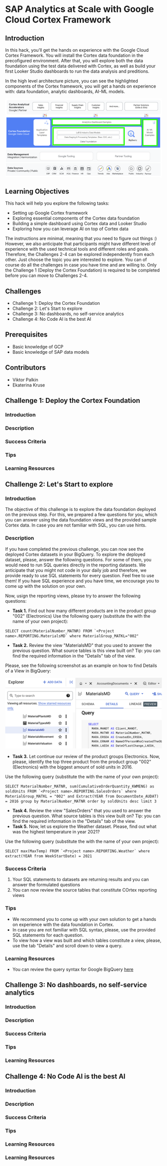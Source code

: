 # SAP Analytics at Scale with Google Cloud Cortex Framework

## Introduction

In this hack, you’ll get the hands on experience with the Google Cloud Cortex Framework. You will install the Cortex data foundation in the precofigured environment. After that, you will explore both the data foundation using the test data delivered with Cortex, as well as build your first Looker Studio dashboards to run the data analysis and preditions.

In the high level architecture picture, you can see the highlighted components of the Cortex framework, you will get a hands on experience with: data foundation, analytic dashboards, AI-ML models.

![High-level Cortex architecture](https://github.com/Victorpalkin/gHacks/blob/palkin-ekakruse-ghack/hacks/sap-cortex/images/CortexOverview.png)

## Learning Objectives

This hack will help you explore the following tasks:

- Setting up Google Cortex framework
- Exploring essential components of the Cortex data foundation
- Building a simple dashboard using Cortex data and Looker Studio
- Exploring how you can leverage AI on top of Cortex data

The instructions are minimal, meaning that you need to figure out things :) However, we also anticipate that participants might have different level of experience with the used technical tools and different roles and goals. Therefore, the Challenges 2-4 can be explored independently from each other. Just choose the topic you are interested to explore. You can of course do all the challenges in case you have time and are willing to. Only the Challenge 1 (Deploy the Cortex Foundation) is required to be completed before you can move to Challenges 2-4.

## Challenges

- Challenge 1: Deploy the Cortex Foundation
- Challenge 2: Let's Start to explore
- Challenge 3: No dashboards, no self-service analytics
- Challenge 4: No Code AI is the best AI

## Prerequisites

- Basic knowledge of GCP
- Basic knowledge of SAP data models

## Contributors

- Viktor Palkin
- Ekaterina Kruse

## Challenge 1: Deploy the Cortex Foundation

### Introduction



### Description 



### Success Criteria



### Tips



### Learning Resources


## Challenge 2: Let's Start to explore

### Introduction

The objective of this challenge is to explore the data foundation deployed on the previous step. For this, we prepared a few questions for you, which you can answer using the data foundation views and the provided sample Cortex data. In case you are not familiar with SQL, you can use hints.

### Description

If you have completed the previous challenge, you can now see the deployed Cortex datasets in your BigQuery. To explore the deployed dataset, please, answer the following questions. For some of them, you would need to run SQL queries directly in the reporting datasets. We anticipate that you might not code in your daily job and therefore, we provide ready to use SQL statements for every question. Feel free to use them! If you have SQL experience and you have time, we encourage you to come up with the solution on your own.

Now, usign the  reporting views, please try to answer the following questions:

- **Task 1.** Find out how many different products are in the product group "002" (Electronics)
Use the following query (substitute the <Projec name> with the name of your own project):

```
SELECT count(MaterialNumber_MATNR) FROM `<Project name>.REPORTING.MaterialsMD` where MaterialGroup_MATKL="002"
```

- **Task 2.** Review the view "MaterialsMD" that you used to answer the previous question. What source tables is this view built on? Tip: you can find the required information in the "Details" tab of the view.

Please, see the following screenshot as an example on how to find Details of a View in BigQuery: 

![See Details on a BigQuery view](https://github.com/Victorpalkin/gHacks/blob/palkin-ekakruse-ghack/hacks/sap-cortex/images/ViewDetails.png)
  
- **Task 3.** Let continue our review of the product groups Electronics. Now, please, identify the top three product from the product group "002" (Electronics) with the biggest amount of sold units in 2016.
  
Use the following query (substitute the <Projec name> with the name of your own project):

```
SELECT MaterialNumber_MATNR, sum(CumulativeOrderQuantity_KWMENG) as soldUnits FROM `<Project name>.REPORTING.SalesOrders` where MaterialGroup_MATKL = "002" and Extract(YEAR from DocumentDate_AUDAT) = 2016 group by MaterialNumber_MATNR order by soldUnits desc limit 3
```

  
- **Task 4.** Review the view "SalesOrders" that you used to answer the previous question. What source tables is this view built on? Tip: you can find the required information in the "Details" tab of the view.
- **Task 5.** Now, let us explore the Weather dataset. Please, find out what was the highest temperature in year 2021?

Use the following query (substitute the <Projec name> with the name of your own project):

```
SELECT max(MaxTemp) FROM `<Project name>.REPORTING.Weather` where extract(YEAR from WeekStartDate) = 2021
```

### Success Criteria

1. Your SQL statements to datasets are returning results and you can answer the formulated questions
2. You can now review the source tables that constitute COrtex reporting views

### Tips

- We recommend you to come up with your own solution to get a hands on experience with the data foundation in Cortex. 
- In case you are not familiar with SQL syntax, please, use the provided SQL statements for each question.
- To view how a view was built and which tables constitute a view, please, use the tab "Details" and scroll down to view a query.

### Learning Resources

- You can review the query syntax for Google BigQuery [here](https://cloud.google.com/bigquery/docs/reference/standard-sql/query-syntax)

## Challenge 3: No dashboards, no self-service analytics

### Introduction


### Description


### Success Criteria



### Tips


### Learning Resources


## Challenge 4: No Code AI is the best AI

### Introduction



### Description



### Success Criteria


### Tips


### Learning Resources


### Learning Resources


